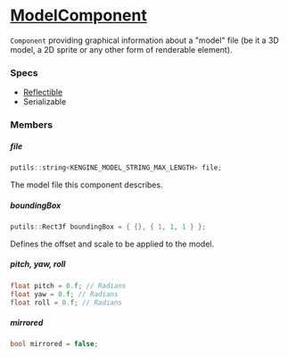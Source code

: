 # [ModelComponent](ModelComponent.hpp)

`Component` providing graphical information about a "model" file (be it a 3D model, a 2D sprite or any other form of renderable element).

### Specs

* [Reflectible](https://github.com/phiste/putils/blob/master/reflection/Reflectible.md)
* Serializable

### Members

##### file

```cpp
putils::string<KENGINE_MODEL_STRING_MAX_LENGTH> file;
```

The model file this component describes.

##### boundingBox

```cpp
putils::Rect3f boundingBox = { {}, { 1, 1, 1 } };
```

Defines the offset and scale to be applied to the model.

##### pitch, yaw, roll

```cpp
float pitch = 0.f; // Radians
float yaw = 0.f; // Radians
float roll = 0.f; // Radians
```

##### mirrored

```cpp
bool mirrored = false;
```
